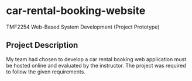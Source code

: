 # car-rental-booking-website
TMF2254 Web-Based System Development (Project Prototype)

## Project Description
My team had chosen to develop a car rental booking web application must be hosted online and evaluated by the instructor. The project was required to follow the given requirements.

